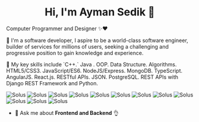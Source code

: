 <h1 align="center">Hi, I'm Ayman Sedik 👋</h1>

<p>Computer Programmer and Designer ✨❤️</p>
<p>📌 I'm a software developer, I aspire to be a world-class software engineer, builder of services for millions of users, 
 seeking a challenging and progressive position to gain knowledge and experience.</p>
 
<p>📌 My key skills include `C++.` Java . OOP. Data Structure. Algorithms. HTML5/CSS3. JavaScript/ES6. 
 NodeJS/Express. MongoDB. TypeScript. AngularJS. React.js. RESTful APIs. JSON. PostgreSQL. REST 
 APIs with Django REST Framework and Python.</p>
 
![Solus](https://img.shields.io/badge/C++-%23f2f2f2.svg?style=for-the-badge&logo=C++&logoColor=5294E2)
![Solus](https://img.shields.io/badge/Java%23f2f2f2.svg?style=for-the-badg&logo=Java&logoColor=5294E2)
![Solus](https://img.shields.io/badge/C++-%23f2f2f2.svg?style=for-the-badge&logo=C++&logoColor=5294E2)
![Solus](https://img.shields.io/badge/C++-%23f2f2f2.svg?style=for-the-badge&logo=C++&logoColor=5294E2)
![Solus](https://img.shields.io/badge/C++-%23f2f2f2.svg?style=for-the-badge&logo=C++&logoColor=5294E2)
![Solus](https://img.shields.io/badge/C++-%23f2f2f2.svg?style=for-the-badge&logo=C++&logoColor=5294E2)
![Solus](https://img.shields.io/badge/C++-%23f2f2f2.svg?style=for-the-badge&logo=C++&logoColor=5294E2)
![Solus](https://img.shields.io/badge/C++-%23f2f2f2.svg?style=for-the-badge&logo=C++&logoColor=5294E2)
![Solus](https://img.shields.io/badge/C++-%23f2f2f2.svg?style=for-the-badge&logo=C++&logoColor=5294E2)
![Solus](https://img.shields.io/badge/C++-%23f2f2f2.svg?style=for-the-badge&logo=C++&logoColor=5294E2)
![Solus](https://img.shields.io/badge/C++-%23f2f2f2.svg?style=for-the-badge&logo=C++&logoColor=5294E2)
![Solus](https://img.shields.io/badge/C++-%23f2f2f2.svg?style=for-the-badge&logo=C++&logoColor=5294E2)

- 💬 Ask me about **Frontend and Backend** 👌
